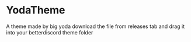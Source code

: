 # YodaTheme
A theme made by big yoda
download the file from releases tab and drag it into your betterdiscord theme folder
